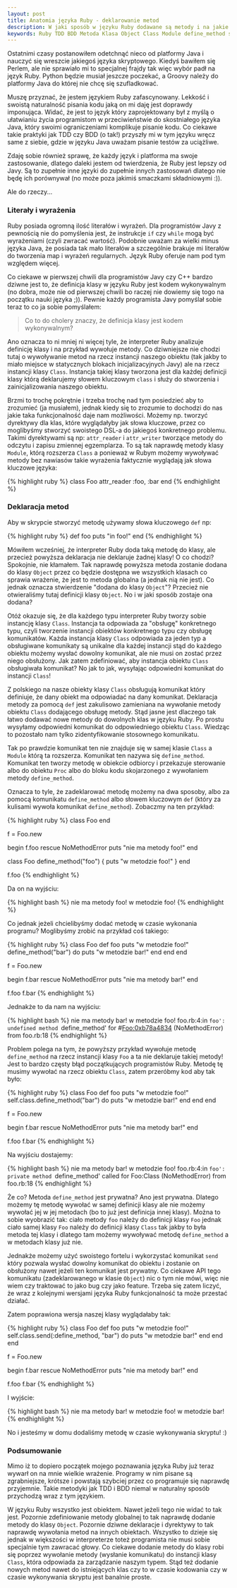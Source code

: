 ```yaml
---
layout: post
title: Anatomia języka Ruby - deklarowanie metod
description: W jaki sposób w języku Ruby dodawane są metody i na jakie sposoby można je dodawać nawet w czasie wykonywania skryptu.
keywords: Ruby TDD BDD Metoda Klasa Object Class Module define_method send test behavioral driven development
---
```

Ostatnimi czasy postanowiłem odetchnąć nieco od platformy Java i nauczyć się wreszcie jakiegoś języka skryptowego. Kiedyś bawiłem się Perlem, ale nie sprawiało mi to specjalnej frajdy tak więc wybór padł na język Ruby. Python będzie musiał jeszcze poczekać, a Groovy należy do platformy Java do której nie chcę się szufladkować.

Muszę przyznać, że jestem językiem Ruby zafascynowany. Lekkość i swoistą naturalność pisania kodu jaką on mi daję jest doprawdy imponująca. Widać, że jest to język który zaprojektowany był z myślą o ułatwianiu życia programistom w przeciwieństwie do skostniałego języka Java, który swoimi ograniczeniami komplikuje pisanie kodu. Co ciekawe takie praktyki jak TDD czy BDD (o tak!) przyszły mi w tym języku wręcz same z siebie, gdzie w języku Java uważam pisanie testów za uciążliwe.

Zdaję sobie również sprawę, że każdy język i platforma ma swoje zastosowanie, dlatego daleki jestem od twierdzenia, że Ruby jest lepszy od Javy. Są to zupełnie inne języki do zupełnie innych zastosowań dlatego nie będę ich porównywał (no może poza jakimiś smaczkami składniowymi :)).

Ale do rzeczy...

### Literały i wyrażenia

Ruby posiada ogromną ilość literałów i wyrażeń. Dla programistów Javy z pewnością nie do pomyślenia jest, że instrukcje `if` czy `while` mogą być wyrażeniami (czyli zwracać wartość). Podobnie uważam za wielki minus języka Java, że posiada tak mało literałów a szczególnie brakuje mi literałów do tworzenia map i wyrażeń regularnych. Język Ruby oferuje nam pod tym względem więcej.

Co ciekawe w pierwszej chwili dla programistów Javy czy C++ bardzo dziwne jest to, że definicja klasy w języku Ruby jest kodem wykonywalnym (no dobra, może nie od pierwszej chwili bo raczej nie dowiemy się togo na początku nauki języka ;)). Pewnie każdy programista Javy pomyślał sobie teraz to co ja sobie pomyślałem:

> Co to do cholery znaczy, że definicja klasy jest kodem wykonywalnym?

Ano oznacza to ni mniej ni więcej tyle, że interpreter Ruby analizuje definicję klasy i na przykład wywołuje metody. Co dziwniejsze nie chodzi tutaj o wywoływanie metod na rzecz instancji naszego obiektu (tak jakby to miało miejsce w statycznych blokach inicjalizacyjnych Javy) ale na rzecz instancji klasy `Class`. Instancja takiej klasy tworzona jest dla każdej definicji klasy którą deklarujemy słowem kluczowym `class` i służy do stworzenia i zainicjalizowania naszego obiektu. 

Brzmi to trochę pokrętnie i trzeba trochę nad tym posiedzieć aby to zrozumieć (ja musiałem), jednak kiedy się to zrozumie to dochodzi do nas jakie taka funkcjonalność daje nam możliwości. Możemy np. tworzyć dyrektywy dla klas, które wyglądałyby jak słowa kluczowe, przez co moglibyśmy stworzyć swoistego DSL-a do jakiegoś konkretnego problemu. Takimi dyrektywami są np: `attr_reader` i `attr_writer` tworzące metody do odczytu i zapisu zmiennej egzemplarza. To są tak naprawdę metody klasy `Module`, którą rozszerza `Class` a ponieważ w Rubym możemy wywoływać metody bez nawiasów takie wyrażenia faktycznie wyglądają jak słowa kluczowe języka:

{% highlight ruby %}
class Foo
  attr_reader :foo, :bar
end
{% endhighlight %}

### Deklaracja metod

Aby w skrypcie stworzyć metodę używamy słowa kluczowego `def` np:

{% highlight ruby %}
def foo
  puts "in foo!"
end
{% endhighlight %}

Mówiłem wcześniej, że interpreter Ruby doda taką metodę do klasy, ale przecież powyższa deklaracja nie deklaruje żadnej klasy! O co chodzi? Spokojnie, nie kłamałem. Tak naprawdę powyższa metoda zostanie dodana do klasy `Object` przez co będzie dostępna we wszystkich klasach co sprawia wrażenie, że jest to metoda globalna (a jednak nią nie jest). Co jednak oznacza stwierdzenie "dodana do klasy `Object`"? Przecież nie otwieraliśmy tutaj definicji klasy `Object`. No i w jaki sposób zostaje ona dodana?

Otóż okazuje się, że dla każdego typu interpreter Ruby tworzy sobie instancję klasy `Class`. Instancja ta odpowiada za "obsługę" konkretnego typu, czyli tworzenie instancji obiektów konkretnego typu czy obsługę komunikatów. Każda instancja klasy `Class` odpowiada za jeden typ a obsługiwane komunikaty są unikalne dla każdej instancji stąd do każdego obiektu możemy wysłać dowolny komunikat, ale nie musi on zostać przez niego obsłużony. Jak zatem zdefiniować, aby instancja obiektu `Class` obsługiwała komunikat? No jak to jak, wysyłając odpowiedni komunikat do instancji `Class`!

Z polskiego na nasze obiekty klasy `Class` obsługują komunikat który definiuje, że dany obiekt ma odpowiadać na dany komunikat. Deklaracja metody za pomocą `def` jest zakulisowo zamieniana na wywołanie metody obiektu `Class` dodającego obsługę metody. Stąd jasne jest dlaczego tak łatwo dodawać nowe metody do dowolnych klas w języku Ruby. Po prostu wysyłamy odpowiedni komunikat do odpowiedniego obiektu `Class`. Wiedząc to pozostało nam tylko zidentyfikowanie stosownego komunikatu.

Tak po prawdzie komunikat ten nie znajduje się w samej klasie `Class` a `Module` którą ta rozszerza. Komunikat ten nazywa się `define_method`. Komunikat ten tworzy metodę w obiekcie odbiorcy i przekazuje sterowanie albo do obiektu `Proc` albo do bloku kodu skojarzonego z wywołaniem metody `define_method`.

Oznacza to tyle, że zadeklarować metodę możemy na dwa sposoby, albo za pomocą komunikatu `define_method` albo słowem kluczowym `def` (który za kulisami wywoła komunikat `define_method`). Zobaczmy na ten przykład:

{% highlight ruby %}
class Foo
end

f = Foo.new

begin
  f.foo
rescue NoMethodError
  puts "nie ma metody foo!"
end

class Foo
  define_method("foo") { puts "w metodzie foo!" }
end

f.foo
{% endhighlight %}

Da on na wyjściu:

{% highlight bash %}
nie ma metody foo!
w metodzie foo!
{% endhighlight %}

Co jednak jeżeli chcielibyśmy dodać metodę w czasie wykonania programu? Moglibyśmy zrobić na przykład coś takiego:

{% highlight ruby %}
class Foo
  def foo
    puts "w metodzie foo!"
    define_method("bar") do
      puts "w metodzie bar!"
    end
  end
end

f = Foo.new

begin
  f.bar
rescue NoMethodError
  puts "nie ma metody bar!"
end

f.foo
f.bar
{% endhighlight %}

Jednakże to da nam na wyjściu:

{% highlight bash %}
nie ma metody bar!
w metodzie foo!
foo.rb:4:in `foo': undefined method `define_method' for #<Foo:0xb78a4834> (NoMethodError)
  from foo.rb:18
{% endhighlight %}

Problem polega na tym, że powyższy przykład wywołuje metodę `define_method` na rzecz instancji klasy `Foo` a ta nie deklaruje takiej metody! Jest to bardzo częsty błąd początkujących programistów Ruby. Metodę tę musimy wywołać na rzecz obiektu `Class`, zatem przeróbmy kod aby tak było:

{% highlight ruby %}
class Foo
  def foo
    puts "w metodzie foo!"
    self.class.define_method("bar") do
      puts "w metodzie bar!"
    end
  end
end

f = Foo.new

begin
  f.bar
rescue NoMethodError
  puts "nie ma metody bar!"
end

f.foo
f.bar
{% endhighlight %}

Na wyjściu dostajemy:

{% highlight bash %}
nie ma metody bar!
w metodzie foo!
foo.rb:4:in `foo': private method `define_method' called for Foo:Class (NoMethodError)
  from foo.rb:18
{% endhighlight %}

Że co? Metoda `define_method` jest prywatna? Ano jest prywatna. Dlatego możemy tę metodę wywołać w samej definicji klasy ale nie możemy wywołać jej w jej metodach (bo to już jest definicja innej klasy). Można to sobie wyobrazić tak: ciało metody `foo` należy do definicji klasy `Foo` jednak ciało samej klasy `Foo` należy do definicji klasy `Class` tak jakby to była metoda tej klasy i dlatego tam możemy wywoływać metodę `define_method` a w metodach klasy już nie. 

Jednakże możemy użyć swoistego fortelu i wykorzystać komunikat `send` który pozwala wysłać dowolny komunikat do obiektu i zostanie on obsłużony nawet jeżeli ten komunikat jest prywatny. Co ciekawe API tego komunikatu (zadeklarowanego w klasie `Object`) nic o tym nie mówi, więc nie wiem czy traktować to jako bug czy jako feature. Trzeba się zatem liczyć, że wraz z kolejnymi wersjami języka Ruby funkcjonalność ta może przestać działać.

Zatem poprawiona wersja naszej klasy wyglądałaby tak:

{% highlight ruby %}
class Foo
  def foo
    puts "w metodzie foo!"
    self.class.send(:define_method, "bar") do
      puts "w metodzie bar!"
    end
  end
end

f = Foo.new

begin
  f.bar
rescue NoMethodError
  puts "nie ma metody bar!"
end

f.foo
f.bar
{% endhighlight %}

I wyjście:

{% highlight bash %}
nie ma metody bar!
w metodzie foo!
w metodzie bar!
{% endhighlight %}

No i jesteśmy w domu dodaliśmy metodę w czasie wykonywania skryptu! :)

### Podsumowanie

Mimo iż to dopiero początek mojego poznawania języka Ruby już teraz wywarł on na mnie wielkie wrażenie. Programy w nim pisane są zgrabniejsze, krótsze i powstają szybciej przez co programuje się naprawdę przyjemnie. Takie metodyki jak TDD i BDD niemal w naturalny sposób przychodzą wraz z tym językiem.

W języku Ruby wszystko jest obiektem. Nawet jeżeli tego nie widać to tak jest. Pozornie zdefiniowanie metody globalnej to tak naprawdę dodanie metody do klasy `Object`. Pozornie dziwne deklaracje i dyrektywy to tak naprawdę wywołania metod na innych obiektach. Wszystko to dzieje się jednak w większości w interpreterze toteż programista nie musi sobie specjalnie tym zawracać głowy. Co ciekawe dodanie metody do klasy robi się poprzez wywołanie metody (wysłanie komunikatu) do instancji klasy `Class`, która odpowiada za zarządzanie naszym typem. Stąd też dodanie nowych metod nawet do istniejących klas czy to w czasie kodowania czy w czasie wykonywania skryptu jest banalnie proste.